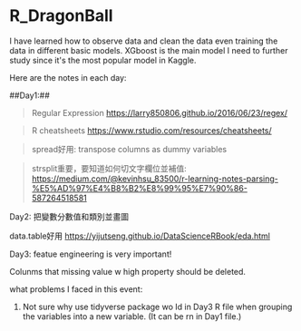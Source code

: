 # R_DragonBall

I have learned how to observe data and clean the data even training the data in different basic models. XGboost is the main model I need to further study since it's the most popular model in Kaggle.

Here are the notes in each day:

##Day1:##
>Regular Expression
https://larry850806.github.io/2016/06/23/regex/

>R cheatsheets
https://www.rstudio.com/resources/cheatsheets/

>spread好用: transpose columns as dummy variables

>strsplit重要，要知道如何切文字欄位並補值: 
https://medium.com/@kevinhsu_83500/r-learning-notes-parsing-%E5%AD%97%E4%B8%B2%E8%99%95%E7%90%86-587264518581

Day2:
把變數分數值和類別並畫圖

data.table好用
https://yijutseng.github.io/DataScienceRBook/eda.html

Day3:
featue engineering is very important!

Colunms that missing value w high property should be deleted.


what problems I faced in this event:
1. Not sure why use tidyverse package wo Id in Day3 R file when grouping the variables into a new variable. (It can be rn in Day1 file.)  
